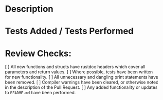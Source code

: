 # Description

# Tests Added / Tests Performed

# Review Checks:
[ ] All new functions and structs have rustdoc headers which cover all parameters and return values.
[ ] Where possible, tests have been written for new functionality. 
[ ] All unnecessary and dangling print statements have been removed. 
[ ] Compiler warnings have been cleared, or otherwise noted in the description of the Pull Request.
[ ] Any added functionality or updates to `README.md` have been performed.
    